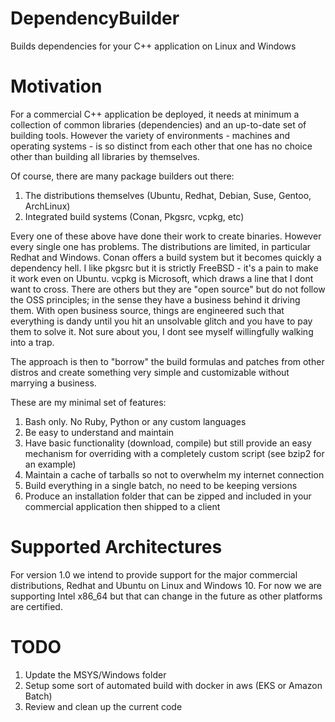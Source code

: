# DependencyBuilder
Builds dependencies for your C++ application on Linux and Windows

# Motivation

For a commercial C++ application be deployed, it needs at minimum a collection of common libraries (dependencies) and an up-to-date set of building tools. However the variety of environments - machines and operating systems - is so distinct from each other that one has no choice other than building all libraries by themselves. 

Of course, there are many package builders out there: 

1. The distributions themselves (Ubuntu, Redhat, Debian, Suse, Gentoo, ArchLinux)
2. Integrated build systems (Conan, Pkgsrc, vcpkg, etc)

Every one of these above have done their work to create binaries. However every single one has problems. The distributions are limited, in particular Redhat and Windows. Conan offers a build system but it becomes quickly a dependency hell. I like pkgsrc but it is strictly FreeBSD - it's a pain to make it work even on Ubuntu. vcpkg is Microsoft, which draws a line that I dont want to cross. There are others but they are "open source" but do not follow the OSS principles; in the sense they have a business behind it driving them. With open business source, things are engineered such that everything is dandy until you hit an unsolvable glitch and you have to pay them to solve it. Not sure about you, I dont see myself willingfully walking into a trap.

The approach is then to "borrow" the build formulas and patches from other distros and create something very simple and customizable without marrying a business. 

These are my minimal set of features:

1. Bash only. No Ruby, Python or any custom languages
2. Be easy to understand and maintain
3. Have basic functionality (download, compile) but still provide an easy mechanism for overriding with a completely custom script (see bzip2 for an example)
4. Maintain a cache of tarballs so not to overwhelm my internet connection
5. Build everything in a single batch, no need to be keeping versions
6. Produce an installation folder that can be zipped and included in your commercial application then shipped to a client

# Supported Architectures
For version 1.0 we intend to provide support for the major commercial distributions, Redhat and Ubuntu on Linux and Windows 10. 
For now we are supporting Intel x86_64 but that can change in the future as other platforms are certified.

# TODO
1. Update the MSYS/Windows folder
2. Setup some sort of automated build with docker in aws (EKS or Amazon Batch)
3. Review and clean up the current code

